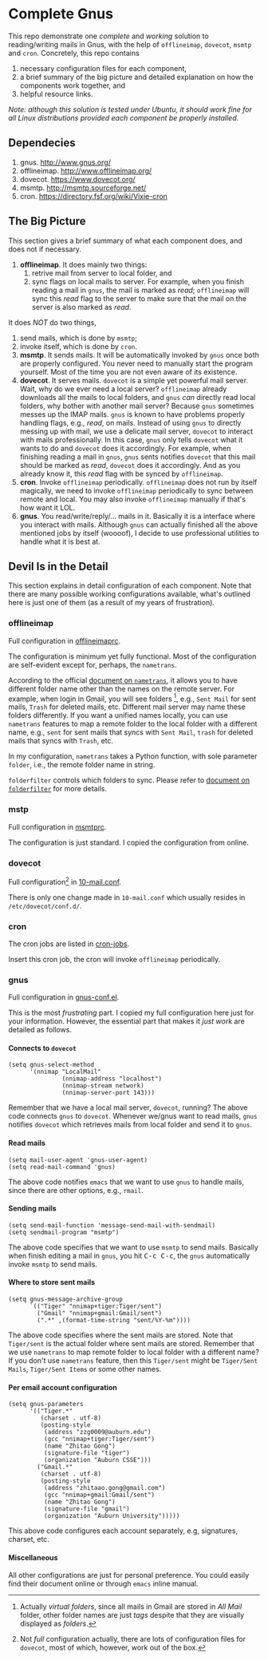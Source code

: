 Complete Gnus
=============

This repo demonstrate one *complete* and *working* solution to
reading/writing mails in Gnus, with the help of `offlineimap`,
`dovecot`, `msmtp` and `cron`.  Concretely, this repo contains

1. necessary configuration files for each component,
2. a brief summary of the big picture and detailed explanation on how
   the components work together, and
3. helpful resource links.

*Note: although this solution is tested under Ubuntu, it should work
fine for all Linux distributions provided each component be properly
installed.*

## Dependecies ##

1. gnus. http://www.gnus.org/
2. offlineimap. http://www.offlineimap.org/
3. dovecot. https://www.dovecot.org/
4. msmtp. http://msmtp.sourceforge.net/
5. cron. https://directory.fsf.org/wiki/Vixie-cron

## The Big Picture ##

This section gives a brief summary of what each component does, and
does not if necessary.

1. **offlineimap**.  It does mainly two things:
   1. retrive mail from server to local folder, and
   2. sync flags on local mails to server.  For example, when you
      finish reading a mail in `gnus`, the mail is marked as *read*;
      `offlineimap` will sync this *read* flag to the server to make
      sure that the mail on the server is also marked as *read*.

  It does *NOT* do two things,
  1. send mails, which is done by `msmtp`;
  2. invoke itself, which is done by `cron`.
2. **msmtp**.  It sends mails.  It will be automatically invoked by
   `gnus` once both are properly configured.  You never need to
   manually start the program yourself.  Most of the time you are not
   even aware of its existence.
3. **dovecot**.  It serves mails.  `dovecot` is a simple yet powerful
   mail server.  Wait, why do we ever need a local server?
   `offlineimap` already downloads all the mails to local folders, and
   `gnus` *can* directly read local folders, why bother with another
   mail server?  Because `gnus` sometimes messes up the IMAP mails.
   `gnus` is known to have problems properly handling flags, e.g.,
   *read*, on mails.  Instead of using `gnus` to directly messing up
   with mail, we use a delicate mail server, `dovecot` to interact
   with mails professionally.  In this case,  `gnus` only tells
   `dovecot` what it wants to do and `dovecot` does it accordingly.
   For example, when finishing reading a mail in `gnus`, `gnus` sents
   notifies `dovecot` that this mail should be marked as *read*,
   `dovecot` does it accordingly.  And as you already know it, this
   *read* flag with be synced by `offlineimap`.
4. **cron**.  Invoke `offlineimap` periodically.  `offlineimap` does
   not run by itself magically, we need to invoke `offlineimap`
   periodically to sync between remote and local.  You may also invoke
   `offlineimap` manually if that's how want it LOL.
5. **gnus**.  You read/write/reply/... mails in it.  Basically it is a
   interface where you interact with mails.  Although `gnus` can
   actually finished all the above mentioned jobs by itself (woooof),
   I decide to use professional utilities to handle what it is best
   at.

## Devil Is in the Detail ##

This section explains in detail configuration of each component.  Note
that there are many possible working configurations available, what's
outlined here is just one of them (as a result of my years of
frustration).

### offlineimap ###

Full configuration in [offlineimaprc](./offlineimaprc).

The configuration is minimum yet fully functional.  Most of the
configuration are self-evident except for, perhaps, the `nametrans`.

According to the
official
[document on `nametrans`](http://www.offlineimap.org/doc/versions/v6.5.6/nametrans.html#nametrans),
it allows you to have different folder name other than the names on
the remote server.  For example, when login in Gmail, you will see
folders [^1], e.g., `Sent Mail` for sent mails, `Trash` for deleted
mails, etc.  Different mail server may name these folders
differently.  If you want a unified names locally, you can use
`nametrans` features to map a remote folder to the local folder with a
different name, e.g., `sent` for sent mails that syncs with `Sent
Mail`, `trash` for deleted mails that syncs with `Trash`, etc.

In my configuration, `nametrans` takes a Python function, with sole
parameter `folder`, i.e., the remote folder name in string.

`folderfilter` controls which folders to sync.  Please refer
to
[document on `folderfilter`](http://www.offlineimap.org/doc/versions/v6.5.6/nametrans.html#folderfilter) for
more details.

[^1]: Actually *virtual folders*, since all mails in Gmail are stored
    in *All Mail* folder, other folder names are just *tags* despite
    that they are visually displayed as *folders*.

### mstp ###

Full configuration in [msmtprc](./msmtprc).

The configuration is just standard.  I copied the configuration from
online.

### dovecot ###

Full configuration[^2] in [10-mail.conf](./10-mail.conf).

There is only one change made in `10-mail.conf` which usually resides
in `/etc/dovecot/conf.d/`.

[^2]: Not *full* configuration actually, there are lots of
    configuration files for `dovecot`, most of which, however, work
    out of the box.

### cron ###

The cron jobs are listed in [cron-jobs](./cron-jobs).

Insert this cron job, the cron will invoke `offlineimap` periodically.

### gnus ###

Full configuration in [gnus-conf.el](./gnus-conf.el).

This is the most *frustrating* part.  I copied my full configuration
here just for your information.  However, the essential part that
makes it *just work* are detailed as follows.

#### Connects to `dovecot` ####

```emacs-lisp
(setq gnus-select-method
      '(nnimap "LocalMail"
               (nnimap-address "localhost")
               (nnimap-stream network)
               (nnimap-server-port 143)))
```

Remember that we have a local mail server, `dovecot`, running?  The
above code connects `gnus` to `dovecot`.  Whenever we/gnus want to
read mails, `gnus` notifies `dovecot` which retrieves mails from local
folder and send it to `gnus`.

#### Read mails ####

```emacs-lisp
(setq mail-user-agent 'gnus-user-agent)
(setq read-mail-command 'gnus)
```

The above code notifies `emacs` that we want to use `gnus` to handle
mails, since there are other options, e.g., `rmail`.

#### Sending mails ####

```emacs-lisp
(setq send-mail-function 'message-send-mail-with-sendmail)
(setq sendmail-program "msmtp")
```
The above code specifies that we want to use `msmtp` to send mails.
Basically when finish editing a mail in `gnus`, you hit <kbd>C-c
C-c</kbd>, the `gnus` automatically invoke `msmtp` to send mails.

#### Where to store sent mails ####

```emacs-lisp
(setq gnus-message-archive-group
      `(("Tiger" "nnimap+tiger:Tiger/sent")
        ("Gmail" "nnimap+gmail:Gmail/sent")
        (".*" ,(format-time-string "sent/%Y-%m"))))
```

The above code specifies where the sent mails are stored.  Note that
`Tiger/sent` is the actual folder where sent mails are stored.
Remember that we use `nametrans` to map remote folder to local folder
with a different name?  If you don't use `nametrans` feature, then
this `Tiger/sent` might be `Tiger/Sent Mails`, `Tiger/Sent Items` or
some other names.

#### Per email account configuration ####

```emacs-lisp
(setq gnus-parameters
      '(("Tiger.*"
         (charset . utf-8)
         (posting-style
          (address "zzg0009@auburn.edu")
          (gcc "nnimap+tiger:Tiger/sent")
          (name "Zhitao Gong")
          (signature-file "tiger")
          (organization "Auburn CSSE")))
        ("Gmail.*"
         (charset . utf-8)
         (posting-style
          (address "zhitaao.gong@gmail.com")
          (gcc "nnimap+gmail:Gmail/sent")
          (name "Zhitao Gong")
          (signature-file "gmail")
          (organization "Auburn University")))))
```

This above code configures each account separately, e.g, signatures,
charset, etc.

#### Miscellaneous ####

All other configurations are just for personal preference.  You could
easily find their document online or through `emacs` inline manual.
